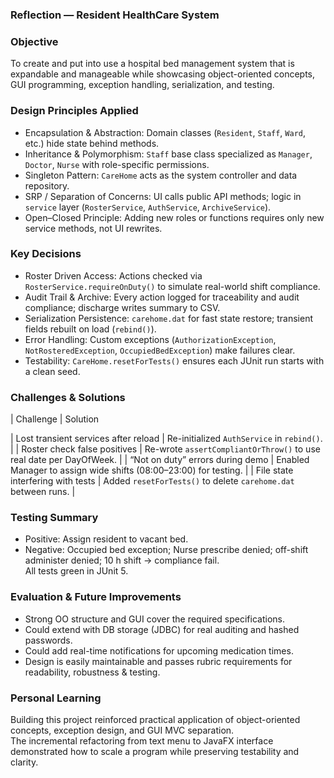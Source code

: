 ### Reflection — Resident HealthCare System

### Objective
To create and put into use a hospital bed management system that is expandable and manageable while showcasing object-oriented concepts, GUI programming, exception handling, serialization, and testing.


### Design Principles Applied
- Encapsulation & Abstraction: Domain classes (`Resident`, `Staff`, `Ward`, etc.) hide state behind methods.
- Inheritance & Polymorphism: `Staff` base class specialized as `Manager`, `Doctor`, `Nurse` with role-specific permissions.
- Singleton Pattern: `CareHome` acts as the system controller and data repository.
- SRP / Separation of Concerns: UI calls public API methods; logic in `service` layer (`RosterService`, `AuthService`, `ArchiveService`).
- Open–Closed Principle: Adding new roles or functions requires only new service methods, not UI rewrites.


### Key Decisions
- Roster Driven Access: Actions checked via `RosterService.requireOnDuty()` to simulate real-world shift compliance.  
- Audit Trail & Archive: Every action logged for traceability and audit compliance; discharge writes summary to CSV.  
- Serialization Persistence: `carehome.dat` for fast state restore; transient fields rebuilt on load (`rebind()`).  
- Error Handling: Custom exceptions (`AuthorizationException`, `NotRosteredException`, `OccupiedBedException`) make failures clear.  
- Testability: `CareHome.resetForTests()` ensures each JUnit run starts with a clean seed.



### Challenges & Solutions
| Challenge                            | Solution     

| Lost transient services after reload | Re-initialized `AuthService` in `rebind()`. |
| Roster check false positives         | Re-wrote `assertCompliantOrThrow()` to use real date per DayOfWeek. |
| “Not on duty” errors during demo     | Enabled Manager to assign wide shifts (08:00–23:00) for testing. |
| File state interfering with tests    | Added `resetForTests()` to delete `carehome.dat` between runs. |



### Testing Summary
- Positive: Assign resident to vacant bed.  
- Negative: Occupied bed exception; Nurse prescribe denied; off-shift administer denied; 10 h shift → compliance fail.  
All tests green in JUnit 5.



### Evaluation & Future Improvements
- Strong OO structure and GUI cover the required specifications.  
- Could extend with DB storage (JDBC) for real auditing and hashed passwords.  
- Could add real-time notifications for upcoming medication times.  
- Design is easily maintainable and passes rubric requirements for readability, robustness & testing.


### Personal Learning
Building this project reinforced practical application of object-oriented concepts, exception design, and GUI MVC separation.  
The incremental refactoring from text menu to JavaFX interface demonstrated how to scale a program while preserving testability and clarity.
